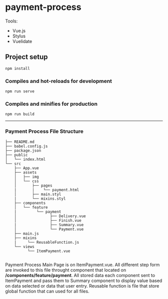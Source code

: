 # payment-process

Tools:
- Vue.js
- Stylus
- Vuelidate

## Project setup
```
npm install
```

### Compiles and hot-reloads for development
```
npm run serve
```

### Compiles and minifies for production
```
npm run build
```
---------------------------------------------------------------------------------------------
### Payment Process File Structure
```
├── README.md
├── babel.config.js
├── package.json
├── public
│   └── index.html
└── src
    ├── App.vue
    ├── assets
    │   ├── img
    │   └── css
    │       ├── pages
    |       |    └── payment.html
    │       ├── main.styl
    |       └── mixins.styl
    ├── components
    │   └── feature
    |         └── payment
    │               ├── Delivery.vue
    │               ├── Finish.vue
    |               ├── Summary.vue
    │               └── Payment.vue
    ├── main.js
    ├── mixins
    |     └── ReusableFunction.js
    └── views
          └── ItemPayment.vue
    
```
Payment Process Main Page is on ItemPayment.vue. All different step form are invoked to this file throught component that located on **/components/feature/payment**.
All stored data each component sent to ItemPayment and pass them to Summary component to display value based on data selected or data that user entry.
Reusable function is file that store global function that can used for all files.
